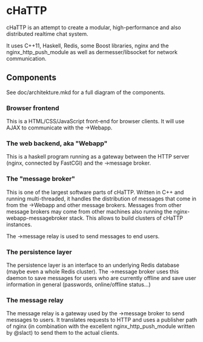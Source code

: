 # cHaTTP

cHaTTP is an attempt to create a modular, high-performance and also distributed realtime chat system.

It uses C++11, Haskell, Redis, some Boost libraries, nginx and the nginx\_http\_push\_module
as well as dermesser/libsocket for network communication.

## Components

See doc/architekture.mkd for a full diagram of the components.

### Browser frontend

This is a HTML/CSS/JavaScript front-end for browser clients. It will use AJAX to communicate with
the →Webapp.

### The web backend, aka "Webapp"

This is a haskell program running as a gateway between the HTTP server (nginx, connected by FastCGI)
and the →message broker.

### The "message broker"

This is one of the largest software parts of cHaTTP. Written in C++ and running multi-threaded, it handles
the distribution of messages that come in from the →Webapp and other message brokers. Messages from other
message brokers may come from other machines also running the nginx-webapp-messagebroker stack. This allows
to build clusters of cHaTTP instances.

The →message relay is used to send messages to end users.

### The persistence layer

The persistence layer is an interface to an underlying Redis database (maybe even a whole Redis cluster).
The →message broker uses this daemon to save messages for users who are currently offline and save
user information in general (passwords, online/offline status...)

### The message relay

The message relay is a gateway used by the →message broker to send messages to users. It translates requests
to HTTP and uses a publisher path of nginx (in combination with the excellent nginx\_http\_push\_module
written by @slact) to send them to the actual clients.

